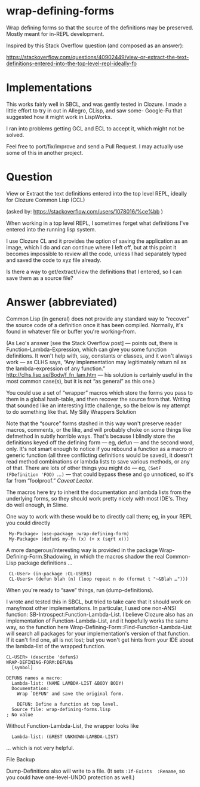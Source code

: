 # wrap-defining-forms

Wrap  defining  forms  so  that   the  source  of  the  definitions  may
be preserved. Mostly meant for in-REPL development.

Inspired by this Stack Overflow question (and composed as an answer):

https://stackoverflow.com/questions/40902449/view-or-extract-the-text-definitions-entered-into-the-top-level-repl-ideally-fo

# Implementations

This works fairly well in SBCL, and was gently tested in Clozure. I made
a little effort to try in out in Allegro, CLisp, and saw some- Google-Fu
that suggested how it might work in LispWorks.

I ran into  problems getting GCL and  ECL to accept it,  which might not
be solved.

Feel free  to port/fix/improve and send  a Pull Request. I  may actually
use some of this in another project.

# Question


View or Extract the text definitions entered into the top level REPL, ideally for Clozure Common Lisp (CCL)

(asked by: https://stackoverflow.com/users/1078016/%ce%bb )
	
When working  in a top level  REPL, I sometimes forget  what definitions
I've entered into the running lisp system.

I use Clozure CL and it provides the option of saving the application as
an image,  which I do  and can  continue where I  left off, but  at this
point  it becomes  impossible  to  review all  the  code,  unless I  had
separately typed and saved the code to xyz file already.

Is there  a way to get/extract/view  the definitions that I  entered, so
I can save them as a source file?

# Answer (abbreviated)

Common Lisp (in general) does not  provide any standard way to “recover”
the source  code of a  definition once  it has been  compiled. Normally,
it's found in whatever file or buffer you're working-from.

(As Leo's  answer [see the Stack  Overflow post] — points  out, there is
Function-Lambda-Expression,   which   can   give   you   some   function
definitions. It won't help with, say, constants or classes, and it won't
always work — as CLHS  says, “Any implementation may legitimately return
nil     as      the     lambda-expression     of      any     function.”
http://clhs.lisp.se/Body/f_fn_lam.htm — his solution is certainly useful
in the most common case(s), but it is not “as general” as this one.)

You could use a  set of “wrapper” macros which store  the forms you pass
to them in  a global hash-table, and then recover  the source from that.
Writing that sounded like an  interesting little challenge, so the below
is my attempt to do something like that. My Silly Wrappers Solution

Note that the  “source” forms stashed in this way  won't preserve reader
macros, comments,  or the like, and  will probably choke on  some things
like defmethod in  subtly horrible ways. That's because  I blindly store
the definitions keyed off the defining form — eg, defun — and the second
word, only. It's not smart enough to notice if you rebound a function as
a macro or generic function  (all three conflicting definitions would be
saved),  it doesn't  read method  combinations or  lambda lists  to save
various methods,  or any  of that.  There are lots  of other  things you
might do — eg, `(SetF (FDefinition 'FOO) `…`)` — that could bypass these
and go unnoticed, so it's far from “foolproof.” *Caveat Lector*.

The macros here  try to inherit the documentation and  lambda lists from
the underlying forms, so they should work pretty nicely with most IDE's.
They do well enough, in Slime.

One way to work  with these would be to directly call  them; eg, in your
REPL you could directly

     My-Package> (use-package :wrap-defining-form)
     My-Package> (defun$ my-fn (x) (+ x (sqrt x)))

A   more  dangerous/interesting   way   is  provided   in  the   package
Wrap-Defining-Form.Shadowing,  in  which  the  macros  shadow  the  real
Common-Lisp package definitions …

     CL-User> (in-package :CL-USER$)
     CL-User$> (defun blah (n) (loop repeat n do (format t "~&Blah …")))

When you're ready to “save” things, run (dump-definitions).

I wrote and tested  this in SBCL, but tried to take  care that it should
work  on many/most  other  implementations. In  particular,  I used  one
non-ANSI function: SB-Introspect:Function-Lambda-List. I believe Clozure
also  has an  implementation of  Function-Lambda-List, and  it hopefully
works      the     same      way,     so      the     function      here
Wrap-Defining-Form::Find-Function-Lambda-List  will search  all packages
for your  implementation's version  of that function.  If it  can't find
one, all is  not lost; but you  won't get hints from your  IDE about the
lambda-list of the wrapped function.

    CL-USER> (describe 'defun$)
    WRAP-DEFINING-FORM:DEFUN$
      [symbol]
    
    DEFUN$ names a macro:
      Lambda-list: (NAME LAMBDA-LIST &BODY BODY)
      Documentation:
        Wrap `DEFUN' and save the original form.
    
        DEFUN: Define a function at top level.
      Source file: wrap-defining-forms.lisp
    ; No value
    
Without Function-Lambda-List, the wrapper looks like

      Lambda-list: (&REST UNKNOWN-LAMBDA-LIST)

… which is not very helpful.

File Backup

Dump-Definitions    also   will    write   to    a   file.    (It   sets
`:If-Exists  :Rename`,  so  you  could  have  one-level-UNDO  protection
as well.)

